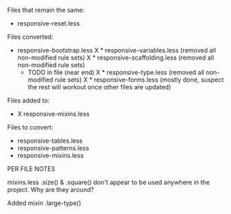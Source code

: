 Files that remain the same:

* responsive-reset.less

Files converted:

* responsive-bootstrap.less
X * responsive-variables.less (removed all non-modified rule sets)
X * responsive-scaffolding.less (removed all non-modified rule sets)
    - TODO in file (near end)
X * responsive-type.less (removed all non-modified rule sets)
X * responsive-forms.less (mostly done, suspect the rest will workout once other files are updated)

Files added to:

* X responsive-mixins.less

Files to convert:


* responsive-tables.less
* responsive-patterns.less
* responsive-mixins.less


PER FILE NOTES

mixins.less
.size() & .square() don't appear to be used anywhere in the project. Why are they around?

Added mixin .large-type()



